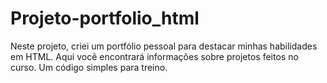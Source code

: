 # Projeto-portfolio_html
Neste projeto, criei um portfólio pessoal para destacar minhas habilidades em HTML. Aqui você encontrará informações sobre projetos feitos no curso. Um código simples para treino.
